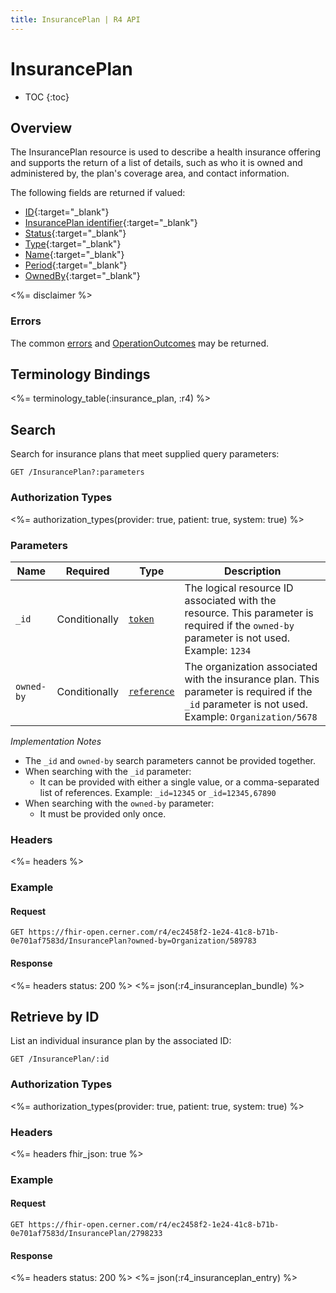 ```yaml
---
title: InsurancePlan | R4 API
---
```


# InsurancePlan

* TOC
{:toc}

## Overview

The InsurancePlan resource is used to describe a health insurance offering and supports the return of a list of details, such as who it is owned and administered by, the plan's coverage area, and contact information.

The following fields are returned if valued:

* [ID](https://hl7.org/fhir/r4/resource-definitions.html#Resource.id){:target="_blank"}
* [InsurancePlan identifier](https://hl7.org/fhir/r4/insuranceplan-definitions.html#InsurancePlan.identifier){:target="_blank"}
* [Status](https://hl7.org/fhir/r4/insuranceplan-definitions.html#InsurancePlan.status){:target="_blank"}
* [Type](https://hl7.org/fhir/r4/insuranceplan-definitions.html#InsurancePlan.type){:target="_blank"}
* [Name](https://hl7.org/fhir/r4/insuranceplan-definitions.html#InsurancePlan.name){:target="_blank"}
* [Period](https://hl7.org/fhir/r4/insuranceplan-definitions.html#InsurancePlan.period){:target="_blank"}
* [OwnedBy](https://hl7.org/fhir/r4/insuranceplan-definitions.html#InsurancePlan.ownedBy){:target="_blank"}


<%= disclaimer %>

### Errors

The common [errors] and [OperationOutcomes] may be returned.

## Terminology Bindings

<%= terminology_table(:insurance_plan, :r4) %>

## Search

Search for insurance plans that meet supplied query parameters:

    GET /InsurancePlan?:parameters

### Authorization Types

<%= authorization_types(provider: true, patient: true, system: true) %>

### Parameters

Name       | Required      | Type          | Description
-----------|---------------|---------------|-------------------------------------------------------
`_id`      | Conditionally | [`token`]     | The logical resource ID associated with the resource. This parameter is required if the `owned-by` parameter is not used. Example: `1234`
`owned-by` | Conditionally | [`reference`] | The organization associated with the insurance plan. This parameter is required if the `_id` parameter is not used. Example: `Organization/5678`

_Implementation Notes_

- The `_id` and `owned-by` search parameters cannot be provided together.
- When searching with the `_id` parameter:
  - It can be provided with either a single value, or a comma-separated list of references. Example: `_id=12345` or `_id=12345,67890`
- When searching with the `owned-by` parameter:
  - It must be provided only once. 

### Headers

<%= headers %>

### Example

#### Request

    GET https://fhir-open.cerner.com/r4/ec2458f2-1e24-41c8-b71b-0e701af7583d/InsurancePlan?owned-by=Organization/589783

#### Response

<%= headers status: 200 %>
<%= json(:r4_insuranceplan_bundle) %>


## Retrieve by ID

List an individual insurance plan by the associated ID:

    GET /InsurancePlan/:id

### Authorization Types

<%= authorization_types(provider: true, patient: true, system: true) %>

### Headers

<%= headers fhir_json: true %>

### Example

#### Request

    GET https://fhir-open.cerner.com/r4/ec2458f2-1e24-41c8-b71b-0e701af7583d/InsurancePlan/2798233

#### Response

<%= headers status: 200 %>
<%= json(:r4_insuranceplan_entry) %>

[`reference`]: https://hl7.org/fhir/R4/search.html#reference
[`token`]: https://hl7.org/fhir/R4/search.html#token
[errors]: ../../../#client-errors
[OperationOutcomes]: ../../../#operation-outcomes

